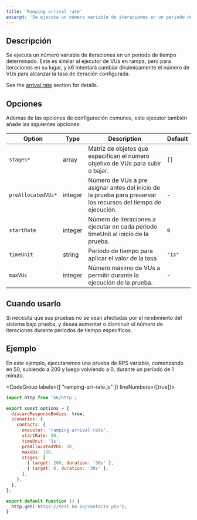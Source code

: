 ```yaml
---
title: 'Ramping arrival rate'
excerpt: 'Se ejecuta un número variable de iteraciones en un periodo de tiempo determinado.'
---
```


## Descripción

Se ejecuta un número variable de iteraciones en un periodo de tiempo determinado. Este es similar al ejecutor de VUs en rampa, pero para iteraciones en su lugar, y k6 intentará cambiar dinámicamente el número de VUs para alcanzar la tasa de iteración configurada.

See the [arrival rate](/es/usando-k6/escenarios/arrival-rate/) section for details.

## Opciones

Además de las opciones de configuración comunes, este ejecutor también añade las siguientes opciones:

| Option             | Type    | Description                                                                             | Default |
| ------------------ | ------- | --------------------------------------------------------------------------------------- | ------- |
| `stages*`          | array   | Matriz de objetos que especifican el número objetivo de VUs para subir o bajar.    | `[]`    |
| `preAllocatedVUs*` | integer | Número de VUs a pre asignar antes del inicio de la prueba para preservar los recursos del tiempo de ejecución. | -       |
| `startRate`        | integer | Número de iteraciones a ejecutar en cada periodo timeUnit al inicio de la prueba.                   | `0`     |
| `timeUnit`         | string  | Periodo de tiempo para aplicar el valor de la tasa.                      | `"1s"`  |
| `maxVUs`           | integer | Número máximo de VUs a permitir durante la ejecución de la prueba.                                     | -       |

## Cuando usarlo

Si necesita que sus pruebas no se vean afectadas por el rendimiento del sistema bajo prueba, y desea aumentar o disminuir el número de iteraciones durante períodos de tiempo específicos.


## Ejemplo

En este ejemplo, ejecutaremos una prueba de RPS variable, comenzando en 50, subiendo a 200 y luego volviendo a 0, durante un período de 1 minuto.

<CodeGroup labels={[ "ramping-arr-rate.js" ]} lineNumbers={[true]}>

```javascript
import http from 'k6/http';

export const options = {
  discardResponseBodies: true,
  scenarios: {
    contacts: {
      executor: 'ramping-arrival-rate',
      startRate: 50,
      timeUnit: '1s',
      preAllocatedVUs: 50,
      maxVUs: 100,
      stages: [
        { target: 200, duration: '30s' },
        { target: 0, duration: '30s' },
      ],
    },
  },
};

export default function () {
  http.get('https://test.k6.io/contacts.php');
}
```

</CodeGroup>
